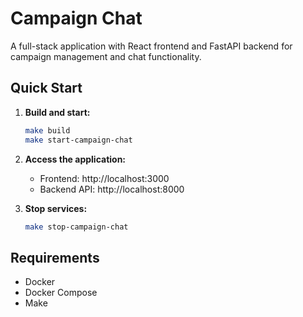# Campaign Chat

A full-stack application with React frontend and FastAPI backend for campaign management and chat functionality.

## Quick Start

1. **Build and start:**
   ```bash
   make build
   make start-campaign-chat
   ```

2. **Access the application:**
   - Frontend: http://localhost:3000
   - Backend API: http://localhost:8000

3. **Stop services:**
   ```bash
   make stop-campaign-chat
   ```

## Requirements

- Docker
- Docker Compose
- Make